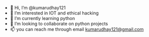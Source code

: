 - 👋 Hi, I’m @kumarudhay121
- 👀 I’m interested in IOT and ethical hacking
- 🌱 I’m currently learning python 
- 💞️ I’m looking to collaborate on python projects
- 📫 you can reach me through email kumarudhay121@gmail.com

<!---
kumarudhay121/kumarudhay121 is a ✨ special ✨ repository because its `README.md` (this file) appears on your GitHub profile.
You can click the Preview link to take a look at your changes.
--->
